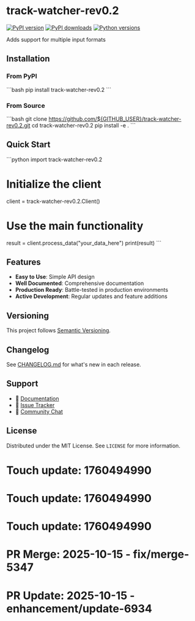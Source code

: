 # track-watcher-rev0.2

[![PyPI version](https://img.shields.io/pypi/v/track-watcher-rev0.2.svg)](https://pypi.org/project/track-watcher-rev0.2/)
[![PyPI downloads](https://img.shields.io/pypi/dm/track-watcher-rev0.2.svg)](https://pypi.org/project/track-watcher-rev0.2/)
[![Python versions](https://img.shields.io/pypi/pyversions/track-watcher-rev0.2.svg)](https://pypi.org/project/track-watcher-rev0.2/)

Adds support for multiple input formats

## Installation

### From PyPI

\`\`\`bash
pip install track-watcher-rev0.2
\`\`\`

### From Source

\`\`\`bash
git clone https://github.com/${GITHUB_USER}/track-watcher-rev0.2.git
cd track-watcher-rev0.2
pip install -e .
\`\`\`

## Quick Start

\`\`\`python
import track-watcher-rev0.2

# Initialize the client
client = track-watcher-rev0.2.Client()

# Use the main functionality
result = client.process_data("your_data_here")
print(result)
\`\`\`

## Features

- **Easy to Use**: Simple API design
- **Well Documented**: Comprehensive documentation
- **Production Ready**: Battle-tested in production environments
- **Active Development**: Regular updates and feature additions

## Versioning

This project follows [Semantic Versioning](https://semver.org/).

## Changelog

See [CHANGELOG.md](CHANGELOG.md) for what's new in each release.

## Support

- 📖 [Documentation](https://track-watcher-rev0.2.readthedocs.io/)
- 🐛 [Issue Tracker](https://github.com/${GITHUB_USER}/track-watcher-rev0.2/issues)
- 💬 [Community Chat](https://discord.gg/example)

## License

Distributed under the MIT License. See `LICENSE` for more information.

# Touch update: 1760494990

# Touch update: 1760494990

# Touch update: 1760494990

# PR Merge: 2025-10-15 - fix/merge-5347

# PR Update: 2025-10-15 - enhancement/update-6934
